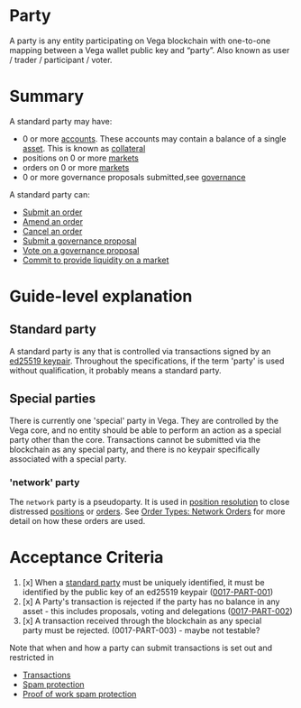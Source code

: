 # Party 

A party is any entity participating on Vega blockchain with one-to-one mapping between a Vega wallet public key and “party”. Also known as user / trader / participant / voter.


# Summary

A standard party may have:
- 0 or more [accounts](./0013-ACCT-accounts.md). These accounts may contain a balance of a single [asset](./0040-ASSF-asset_framework.md). This is known as [collateral](./0005-COLL-collateral.md)
- positions on 0 or more [markets](./0001-MKTF-market_framework.md)
- orders on 0 or more [markets](./0001-MKTF-market_framework.md)
- 0 or more governance proposals submitted,see [governance](./0028-GOVE-governance.md)

A standard party can:
- [Submit an order](./0025-OCRE-order_submission.md)
- [Amend an order](./0004-AMND-amends.md)
- [Cancel an order](./0033-OCAN-cancel_orders.md)
- [Submit a governance proposal](./0028-GOVE-governance.md)
- [Vote on a governance proposal](./0028-GOVE-governance.md)
- [Commit to provide liquidity on a market](./0038-OLIQ-liquidity_provision_order_type.md)


# Guide-level explanation
## Standard party
A standard party is any that is controlled via transactions signed by an [ed25519 keypair](./0067-KEYS-key_management.md). Throughout the specifications, if the term 'party' is used without qualification, it probably means a standard party.

## Special parties
There is currently one 'special' party in Vega. They are controlled by the Vega core, and no entity should be able to perform an action as a special party other than the core. Transactions cannot be submitted via the blockchain as any special party, and there is no keypair specifically associated with a special party.

### 'network' party
The `network` party is a pseudoparty. It is used in [position resolution](./0012-POSR-position_resolution.md) to close distressed [positions](./0006-POSI-positions_core.md) or [orders](./0024-OSTA-order_status.md). See [Order Types: Network Orders](./0014-ORDT-order_types.md#network-orders) for more detail on how these orders are used.

# Acceptance Criteria

1. [x] When a [standard party](#standard-party) must be uniquely identified, it must be identified by the public key of an ed25519 keypair (<a name="0017-PART-001" href="#0017-PART-001">0017-PART-001</a>)
1. [x] A Party's transaction is rejected if the party has no balance in any asset - this includes proposals, voting and delegations (<a name="0017-PART-002" href="#0017-PART-002">0017-PART-002</a>)
1. [x] A transaction received through the blockchain as any special party must be rejected. (0017-PART-003) - maybe not testable?

Note that when and how a party can submit transactions is set out and restricted in
- [Transactions](./0049-TVAL-validate_transaction_preconsensus.md)
- [Spam protection](./0062-SPAM-spam_protection.md)
- [Proof of work spam protection](./0072-SPPW-spam-protection-PoW.md)


